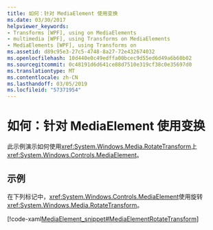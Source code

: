 ```yaml
---
title: 如何：针对 MediaElement 使用变换
ms.date: 03/30/2017
helpviewer_keywords:
- Transforms [WPF], using on MediaElements
- multimedia [WPF], using Transforms on MediaElements
- MediaElements [WPF], using Transforms on
ms.assetid: d89c95e3-27c5-4748-8a27-72e432674032
ms.openlocfilehash: 10d440e0c49edffa00bcec9d55ed6d49a6b60b02
ms.sourcegitcommit: 0c48191d6d641ce88d7510e319cf38c0e35697d0
ms.translationtype: MT
ms.contentlocale: zh-CN
ms.lasthandoff: 03/05/2019
ms.locfileid: "57371954"
---
```

# <a name="how-to-use-transforms-on-a-mediaelement"></a>如何：针对 MediaElement 使用变换
此示例演示如何使用<xref:System.Windows.Media.RotateTransform>上<xref:System.Windows.Controls.MediaElement>。  
  
## <a name="example"></a>示例  
 在下列标记中，<xref:System.Windows.Controls.MediaElement>使用旋转<xref:System.Windows.Media.RotateTransform>。  
  
 [!code-xaml[MediaElement_snippet#MediaElementRotateTransform](~/samples/snippets/csharp/VS_Snippets_Wpf/MediaElement_snippet/CSharp/TransformExample.xaml#mediaelementrotatetransform)]
